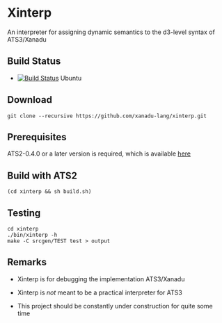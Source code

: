 # Xinterp

An interpreter for assigning dynamic semantics to the d3-level syntax
of ATS3/Xanadu

## Build Status

* [![Build Status](https://travis-ci.org/xanadu-lang/xinterp.svg?branch=master)](https://travis-ci.org/xanadu-lang/xinterp) Ubuntu

## Download

```
git clone --recursive https://github.com/xanadu-lang/xinterp.git
```

## Prerequisites

ATS2-0.4.0 or a later version is required,
which is available [here](http://www.ats-lang.org/Downloads.html)

## Build with ATS2

```
(cd xinterp && sh build.sh)
```

## Testing

```
cd xinterp
./bin/xinterp -h
make -C srcgen/TEST test > output
```

## Remarks

- Xinterp is for debugging the implementation ATS3/Xanadu

- Xinterp is *not* meant to be a practical interpreter for ATS3

- This project should be constantly under construction for quite some time
